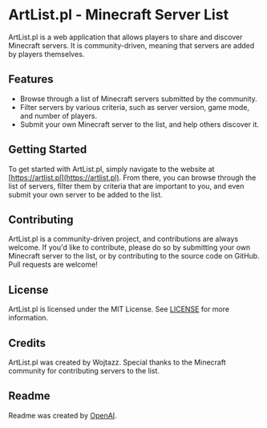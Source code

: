# ArtList.pl - Minecraft Server List

ArtList.pl is a web application that allows players to share and discover Minecraft servers. It is community-driven, meaning that servers are added by players themselves.

## Features

- Browse through a list of Minecraft servers submitted by the community.
- Filter servers by various criteria, such as server version, game mode, and number of players.
- Submit your own Minecraft server to the list, and help others discover it.

## Getting Started

To get started with ArtList.pl, simply navigate to the website at [https://artlist.pl](https://artlist.pl). From there, you can browse through the list of servers, filter them by criteria that are important to you, and even submit your own server to be added to the list.

## Contributing

ArtList.pl is a community-driven project, and contributions are always welcome. If you'd like to contribute, please do so by submitting your own Minecraft server to the list, or by contributing to the source code on GitHub. Pull requests are welcome!

## License

ArtList.pl is licensed under the MIT License. See [LICENSE](LICENSE) for more information.

## Credits

ArtList.pl was created by Wojtazz. Special thanks to the Minecraft community for contributing servers to the list.

## Readme

Readme was created by [OpenAI](https://chat.openai.com/).
